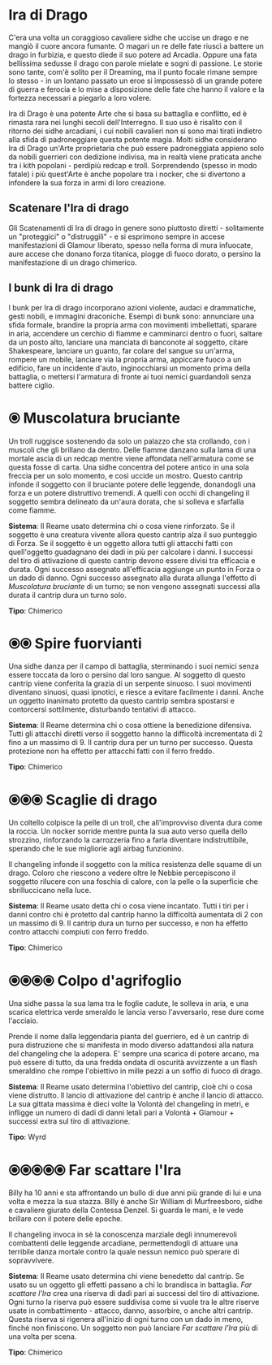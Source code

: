 # Ira di Drago

C'era una volta un coraggioso cavaliere sidhe che uccise un drago e ne mangiò il cuore ancora fumante. O magari un re delle fate riuscì a battere un drago in furbizia, e questo diede il suo potere ad Arcadia. Oppure una fata bellissima sedusse il drago con parole mielate e sogni di passione. Le storie sono tante, com'è solito per il Dreaming, ma il punto focale rimane sempre lo stesso - in un lontano passato un eroe si impossessò di un grande potere di guerra e ferocia e lo mise a disposizione delle fate che hanno il valore e la fortezza necessari a piegarlo a loro volere.  

Ira di Drago è una potente Arte che si basa su battaglia e conflitto, ed è rimasta rara nei lunghi secoli dell'Interregno. Il suo uso è risalito con il ritorno dei sidhe arcadiani, i cui nobili cavalieri non si sono mai tirati indietro alla sfida di padroneggiare questa potente magia. Molti sidhe considerano Ira di Drago un'Arte proprietaria che può essere padroneggiata appieno solo da nobili guerrieri con dedizione indivisa, ma in realtà viene praticata anche tra i kith popolani - perdipiù redcap e troll. Sorprendendo (spesso in modo fatale) i più quest'Arte è anche popolare tra i nocker, che si divertono a infondere la sua forza in armi di loro creazione.  

## Scatenare l'Ira di drago

Gli Scatenamenti di Ira di drago in genere sono piuttosto diretti - solitamente un "proteggici" o "distruggili" - e si esprimono sempre in accese manifestazioni di Glamour liberato, spesso nella forma di mura infuocate, aure accese che donano forza titanica, piogge di fuoco dorato, o persino la manifestazione di un drago chimerico.  

## I bunk di Ira di drago

I bunk per Ira di drago incorporano azioni violente, audaci e drammatiche, gesti nobili, e immagini draconiche. Esempi di bunk sono: annunciare una sfida formale, brandire la propria arma con movimenti imbellettati, sparare in aria, accendere un cerchio di fiamme e camminarci dentro o fuori, saltare da un posto alto, lanciare una manciata di banconote al soggetto, citare Shakespeare, lanciare un guanto, far colare del sangue su un'arma, rompere un mobile, lanciare via la propria arma, appiccare fuoco a un edificio, fare un incidente d'auto, inginocchiarsi un momento prima della battaglia, o mettersi l'armatura di fronte ai tuoi nemici guardandoli senza battere ciglio.  

# ⦿ Muscolatura bruciante

Un troll ruggisce sostenendo da solo un palazzo che sta crollando, con i muscoli che gli brillano da dentro. Delle fiamme danzano sulla lama di una mortale ascia di un redcap mentre viene affondata nell'armatura come se questa fosse di carta. Una sidhe concentra del potere antico in una sola freccia per un solo momento, e così uccide un mostro. Questo cantrip infonde il soggetto con il bruciante potere delle leggende, donandogli una forza e un potere distruttivo tremendi. A quelli con occhi di changeling il soggetto sembra delineato da un'aura dorata, che si solleva e sfarfalla come fiamme.  

**Sistema**: Il Reame usato determina chi o cosa viene rinforzato. Se il soggetto è una creatura vivente allora questo cantrip alza il suo punteggio di Forza. Se il soggetto è un oggetto allora tutti gli attacchi fatti con quell'oggetto guadagnano dei dadi in più per calcolare i danni. I successi del tiro di attivazione di questo cantrip devono essere divisi tra efficacia e durata. Ogni successo assegnato all'efficacia aggiunge un punto in Forza o un dado di danno. Ogni successo assegnato alla durata allunga l'effetto di *Muscolatura bruciante* di un turno; se non vengono assegnati successi alla durata il cantrip dura un turno solo.  

**Tipo**: Chimerico  

# ⦿⦿ Spire fuorvianti

Una sidhe danza per il campo di battaglia, sterminando i suoi nemici senza essere toccata da loro o persino dal loro sangue. Al soggetto di questo cantrip viene conferita la grazia di un serpente sinuoso. I suoi movimenti diventano sinuosi, quasi ipnotici, e riesce a evitare facilmente i danni. Anche un oggetto inanimato protetto da questo cantrip sembra spostarsi e contorcersi sottilmente, disturbando tentativi di attacco.  

**Sistema**: Il Reame determina chi o cosa ottiene la benedizione difensiva. Tutti gli attacchi diretti verso il soggetto hanno la difficoltà incrementata di 2 fino a un massimo di 9. Il cantrip dura per un turno per successo. Questa protezione non ha effetto per attacchi fatti con il ferro freddo.  

**Tipo**: Chimerico  

# ⦿⦿⦿ Scaglie di drago

Un coltello colpisce la pelle di un troll, che all'improvviso diventa dura come la roccia. Un nocker sorride mentre punta la sua auto verso quella dello strozzino, rinforzando la carrozzeria fino a farla diventare indistruttibile, sperando che le sue migliorie agli airbag funzionino.  

Il changeling infonde il soggetto con la mitica resistenza delle squame di un drago. Coloro che riescono a vedere oltre le Nebbie percepiscono il soggetto rilucere con una foschia di calore, con la pelle o la superficie che sbrilluccicano nella luce.  

**Sistema**: Il Reame usato detta chi o cosa viene incantato. Tutti i tiri per i danni contro chi è protetto dal cantrip hanno la difficoltà aumentata di 2 con un massimo di 9. Il cantrip dura un turno per successo, e non ha effetto contro attacchi compiuti con ferro freddo.  

**Tipo**: Chimerico  

# ⦿⦿⦿⦿ Colpo d'agrifoglio

Una sidhe passa la sua lama tra le foglie cadute, le solleva in aria, e una scarica elettrica verde smeraldo le lancia verso l'avversario, rese dure come l'acciaio.  

Prende il nome dalla leggendaria pianta del guerriero, ed è un cantrip di pura distruzione che si manifesta in modo diverso adattandosi alla natura del changeling che la adopera. E' sempre una scarica di potere arcano, ma può essere di tutto, da una fredda ondata di oscurità avvizzente a un flash smeraldino che rompe l'obiettivo in mille pezzi a un soffio di fuoco di drago.  

**Sistema**: Il Reame usato determina l'obiettivo del cantrip, cioè chi o cosa viene distrutto. Il lancio di attivazione del cantrip è anche il lancio di attacco. La sua gittata massima è dieci volte la Volontà del changeling in metri, e infligge un numero di dadi di danni letali pari a Volontà + Glamour + successi extra sul tiro di attivazione.  

**Tipo**: Wyrd  

# ⦿⦿⦿⦿⦿ Far scattare l'Ira

Billy ha 10 anni e sta affrontando un bullo di due anni più grande di lui e una volta e mezza la sua stazza. Billy è anche Sir William di Murfreesboro, sidhe e cavaliere giurato della Contessa Denzel. Si guarda le mani, e le vede brillare con il potere delle epoche.  

Il changeling invoca in sè la conoscenza marziale degli innumerevoli combattenti delle leggende arcadiane, permettendogli di attuare una terribile danza mortale contro la quale nessun nemico può sperare di sopravvivere.  

**Sistema**: Il Reame usato determina chi viene benedetto dal cantrip. Se usato su un oggetto gli effetti passano a chi lo brandisca in battaglia. *Far scattare l'Ira* crea una riserva di dadi pari ai successi del tiro di attivazione. Ogni turno la riserva può essere suddivisa come si vuole tra le altre riserve usate in combattimento - attacco, danno, assorbire, o anche altri cantrip. Questa riserva si rigenera all'inizio di ogni turno con un dado in meno, finché non finiscono. Un soggetto non può lanciare *Far scattare l'Ira* più di una volta per scena.  

**Tipo**: Chimerico
